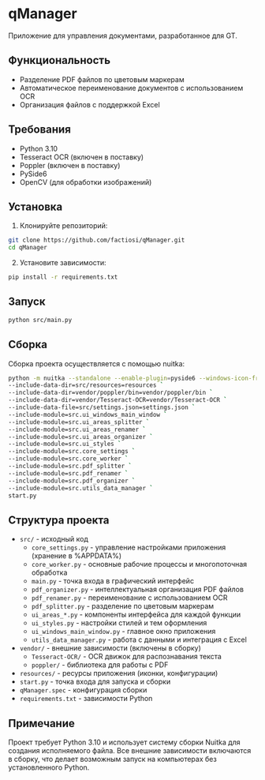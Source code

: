 # qManager

Приложение для управления документами, разработанное для GT.

## Функциональность

- Разделение PDF файлов по цветовым маркерам
- Автоматическое переименование документов с использованием OCR
- Организация файлов с поддержкой Excel

## Требования

- Python 3.10
- Tesseract OCR (включен в поставку)
- Poppler (включен в поставку)
- PySide6
- OpenCV (для обработки изображений)

## Установка

1. Клонируйте репозиторий:
```bash
git clone https://github.com/factiosi/qManager.git
cd qManager
```

2. Установите зависимости:
```bash
pip install -r requirements.txt
```

## Запуск

```bash
python src/main.py
```

## Сборка

Сборка проекта осуществляется с помощью nuitka:

```bash
python -m nuitka --standalone --enable-plugin=pyside6 --windows-icon-from-ico=src/resources/Icon.ico --output-dir=dist `
--include-data-dir=src/resources=resources `
--include-data-dir=vendor/poppler/bin=vendor/poppler/bin `
--include-data-dir=vendor/Tesseract-OCR=vendor/Tesseract-OCR `
--include-data-file=src/settings.json=settings.json `
--include-module=src.ui_windows_main_window `
--include-module=src.ui_areas_splitter `
--include-module=src.ui_areas_renamer `
--include-module=src.ui_areas_organizer `
--include-module=src.ui_styles `
--include-module=src.core_settings `
--include-module=src.core_worker `
--include-module=src.pdf_splitter `
--include-module=src.pdf_renamer `
--include-module=src.pdf_organizer `
--include-module=src.utils_data_manager `
start.py
```

## Структура проекта

- `src/` - исходный код
  - `core_settings.py` - управление настройками приложения (хранение в %APPDATA%)
  - `core_worker.py` - основные рабочие процессы и многопоточная обработка
  - `main.py` - точка входа в графический интерфейс
  - `pdf_organizer.py` - интеллектуальная организация PDF файлов
  - `pdf_renamer.py` - переименование с использованием OCR
  - `pdf_splitter.py` - разделение по цветовым маркерам
  - `ui_areas_*.py` - компоненты интерфейса для каждой функции
  - `ui_styles.py` - настройки стилей и тем оформления
  - `ui_windows_main_window.py` - главное окно приложения
  - `utils_data_manager.py` - работа с данными и интеграция с Excel
- `vendor/` - внешние зависимости (включены в сборку)
  - `Tesseract-OCR/` - OCR движок для распознавания текста
  - `poppler/` - библиотека для работы с PDF
- `resources/` - ресурсы приложения (иконки, конфигурации)
- `start.py` - точка входа для запуска и сборки
- `qManager.spec` - конфигурация сборки
- `requirements.txt` - зависимости Python

## Примечание

Проект требует Python 3.10 и использует систему сборки Nuitka для создания исполняемого файла. Все внешние зависимости включаются в сборку, что делает возможным запуск на компьютерах без установленного Python.
